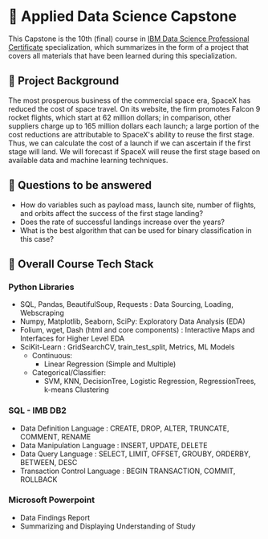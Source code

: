 # :rocket: Applied Data Science Capstone
This Capstone is the 10th (final) course in [IBM Data Science Professional Certificate](https://www.coursera.org/professional-certificates/ibm-data-science) specialization, which summarizes in the form of a project that covers all materials that have been learned during this specialization.
## :page_facing_up: Project Background
The most prosperous business of the commercial space era, SpaceX 
has reduced the cost of space travel. On its website, the firm promotes 
Falcon 9 rocket flights, which start at 62 million dollars; in comparison, 
other suppliers charge up to 165 million dollars each launch; a large portion 
of the cost reductions are attributable to SpaceX's ability to reuse the first 
stage. Thus, we can calculate the cost of a launch if we can ascertain if the 
first stage will land. We will forecast if SpaceX will reuse the first stage based 
on available data and machine learning techniques.

## :page_facing_up: Questions to be answered 
- How do variables such as payload mass, launch site, number of 
flights, and orbits affect the success of the first stage landing? 
- Does the rate of successful landings increase over the years? 
- What is the best algorithm that can be used for binary classification 
in this case?
## :page_facing_up: Overall Course Tech Stack
  ### Python Libraries
  - SQL, Pandas, BeautifulSoup, Requests : Data Sourcing, Loading, Webscraping
  - Numpy, Matplotlib, Seaborn, SciPy: Exploratory Data Analysis (EDA)
  - Folium, wget, Dash (html and core components) : Interactive Maps and Interfaces for Higher Level EDA
  - SciKit-Learn : GridSearchCV, train_test_split, Metrics, ML Models
      - Continuous:
          - Linear Regression (Simple and Multiple)
      - Categorical/Classifier:
          - SVM, KNN, DecisionTree, Logistic Regression, RegressionTrees, k-means Clustering

  ### SQL - IMB DB2
  - Data Definition Language : CREATE, DROP, ALTER, TRUNCATE, COMMENT, RENAME
  - Data Manipulation Language : INSERT, UPDATE, DELETE
  - Data Query Language : SELECT, LIMIT, OFFSET, GROUBY, ORDERBY, BETWEEN, DESC
  - Transaction Control Language : BEGIN TRANSACTION, COMMIT, ROLLBACK

  ### Microsoft Powerpoint
  - Data Findings Report
  - Summarizing and Displaying Understanding of Study
